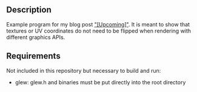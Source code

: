## Description
Example program for my blog post ["[Upcoming]"](https://alek-tron.com/TextureOrigins/TextureOrigins.html).
It is meant to show that textures or UV coordinates do not need to be flipped when rendering with different graphics APIs.

## Requirements
Not included in this repository but necessary to build and run:
- glew: glew.h and binaries must be put directly into the root directory
